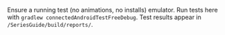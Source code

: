 Ensure a running test (no animations, no installs) emulator. Run tests here with `gradlew connectedAndroidTestFreeDebug`. Test results appear in `/SeriesGuide/build/reports/`.